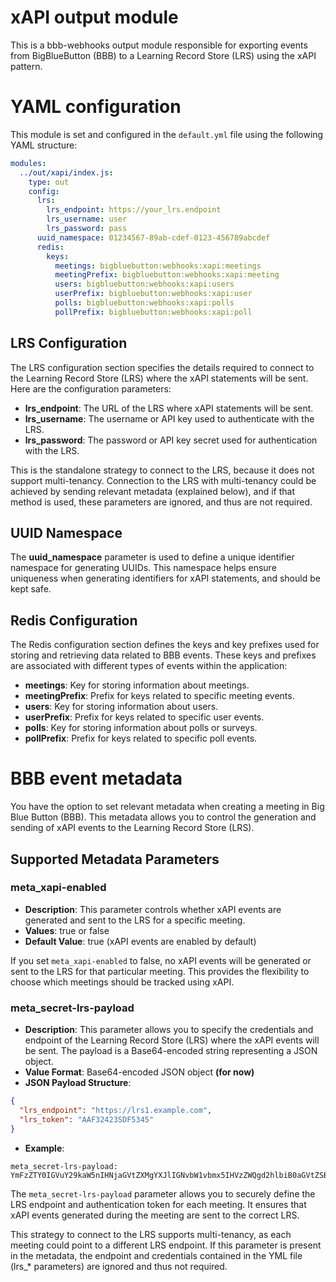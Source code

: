 # xAPI output module
This is a bbb-webhooks output module responsible for exporting events from BigBlueButton (BBB) to a Learning Record Store (LRS) using the xAPI pattern.

# YAML configuration
This module is set and configured in the `default.yml` file using the following YAML structure:

```yml
modules:
  ../out/xapi/index.js:
    type: out
    config:
      lrs:
        lrs_endpoint: https://your_lrs.endpoint
        lrs_username: user
        lrs_password: pass
      uuid_namespace: 01234567-89ab-cdef-0123-456789abcdef
      redis:
        keys:
          meetings: bigbluebutton:webhooks:xapi:meetings
          meetingPrefix: bigbluebutton:webhooks:xapi:meeting
          users: bigbluebutton:webhooks:xapi:users
          userPrefix: bigbluebutton:webhooks:xapi:user
          polls: bigbluebutton:webhooks:xapi:polls
          pollPrefix: bigbluebutton:webhooks:xapi:poll
```
## LRS Configuration
The LRS configuration section specifies the details required to connect to the Learning Record Store (LRS) where the xAPI statements will be sent. Here are the configuration parameters:

- **lrs_endpoint**: The URL of the LRS where xAPI statements will be sent.
- **lrs_username**: The username or API key used to authenticate with the LRS.
- **lrs_password**: The password or API key secret used for authentication with the LRS.

This is the standalone strategy to connect to the LRS, because it does not support multi-tenancy. Connection to the LRS with multi-tenancy could be achieved by sending relevant metadata (explained below), and if that method is used, these parameters are ignored, and thus are not required.

## UUID Namespace
The **uuid_namespace** parameter is used to define a unique identifier namespace for generating UUIDs. This namespace helps ensure uniqueness when generating identifiers for xAPI statements, and should be kept safe.

## Redis Configuration
The Redis configuration section defines the keys and key prefixes used for storing and retrieving data related to BBB events. These keys and prefixes are associated with different types of events within the application:

- **meetings**: Key for storing information about meetings.
- **meetingPrefix**: Prefix for keys related to specific meeting events.
- **users**: Key for storing information about users.
- **userPrefix**: Prefix for keys related to specific user events.
- **polls**: Key for storing information about polls or surveys.
- **pollPrefix**: Prefix for keys related to specific poll events.

# BBB event metadata
You have the option to set relevant metadata when creating a meeting in Big Blue Button (BBB). This metadata allows you to control the generation and sending of xAPI events to the Learning Record Store (LRS).

## Supported Metadata Parameters
### meta_xapi-enabled
- **Description**: This parameter controls whether xAPI events are generated and sent to the LRS for a specific meeting.
- **Values**: true or false
- **Default Value**: true (xAPI events are enabled by default)

If you set `meta_xapi-enabled` to false, no xAPI events will be generated or sent to the LRS for that particular meeting. This provides the flexibility to choose which meetings should be tracked using xAPI.

### meta_secret-lrs-payload
- **Description**: This parameter allows you to specify the credentials and endpoint of the Learning Record Store (LRS) where the xAPI events will be sent. The payload is a Base64-encoded string representing a JSON object.
- **Value Format**: Base64-encoded JSON object **(for now)**
- **JSON Payload Structure**:
```json
{
  "lrs_endpoint": "https://lrs1.example.com",
  "lrs_token": "AAF32423SDF5345"
}
```
- **Example**:
```
meta_secret-lrs-payload: YmFzZTY0IGVuY29kaW5nIHNjaGVtZXMgYXJlIGNvbW1vbmx5IHVzZWQgd2hlbiB0aGVtZSBkYXRhIG5lZWRzIHRvIGJlIHNlcnZlciB3aXRob3V0IG1vZGlmaWNhdGlvbiBkdXJpbmcgdHJhY2tlci4gVGhpcyBlbmNvZGluZyBwYXJ0ZW50IHNlcnZlciB3aWxsIGJlIHN0b3JlZCBhbmQgdHJhbnNmZXJyZWQgb3ZlciBtZWRpYSB0aGF0IGFyZSBkZXNpZ25lZCB0byBkZWFsIHdpdGggdGV4dC4gVGhpcyBwYXJ0...
```

The `meta_secret-lrs-payload` parameter allows you to securely define the LRS endpoint and authentication token for each meeting. It ensures that xAPI events generated during the meeting are sent to the correct LRS.

This strategy to connect to the LRS supports multi-tenancy, as each meeting could point to a different LRS endpoint. If this parameter is present in the metadata, the endpoint and credentials contained in the YML file (lrs_* parameters) are ignored and thus not required.
